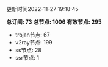 更新时间2022-11-27 19:18:45

**总订阅: 73**
**总节点: 1006**
**有效节点: 295**
- trojan节点: 67
- v2ray节点: 199
- ss节点: 28
- ssr节点: 1
